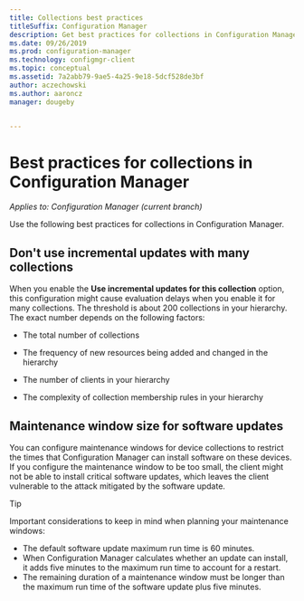 ```yaml
---
title: Collections best practices
titleSuffix: Configuration Manager
description: Get best practices for collections in Configuration Manager.
ms.date: 09/26/2019
ms.prod: configuration-manager
ms.technology: configmgr-client
ms.topic: conceptual
ms.assetid: 7a2abb79-9ae5-4a25-9e18-5dcf528de3bf
author: aczechowski
ms.author: aaroncz
manager: dougeby


---
```


# Best practices for collections in Configuration Manager

*Applies to: Configuration Manager (current branch)*

Use the following best practices for collections in Configuration Manager.  

## <a name="bkmk_incremental"></a> Don't use incremental updates with many collections

When you enable the **Use incremental updates for this collection** option, this configuration might cause evaluation delays when you enable it for many collections. The threshold is about 200 collections in your hierarchy. The exact number depends on the following factors:  

- The total number of collections  

- The frequency of new resources being added and changed in the hierarchy  

- The number of clients in your hierarchy  

- The complexity of collection membership rules in your hierarchy  

## Maintenance window size for software updates

You can configure maintenance windows for device collections to restrict the times that Configuration Manager can install software on these devices. If you configure the maintenance window to be too small, the client might not be able to install critical software updates, which leaves the client vulnerable to the attack mitigated by the software update.

> [!Tip]
> Important considerations to keep in mind when planning your maintenance windows:
>
> - The default software update maximum run time is 60 minutes.
> - When Configuration Manager calculates whether an update can install, it adds five minutes to the maximum run time to account for a restart.
> - The remaining duration of a maintenance window must be longer than the maximum run time of the software update plus five minutes.
